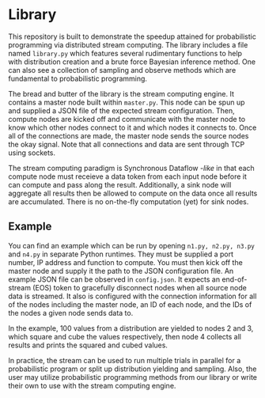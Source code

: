 # Library

This repository is built to demonstrate the speedup attained for probabilistic programming via distributed stream computing. The library includes a file named ```library.py``` which features several rudimentary functions to help with distribution creation and a brute force Bayesian inference method. One can also see a collection of sampling and observe methods which are fundamental to probabilistic programming. 

The bread and butter of the library is the stream computing engine. It contains a master node built within ```master.py```. This node can be spun up and supplied a JSON file of the expected stream configuration. Then, compute nodes are kicked off and communicate with the master node to know which other nodes connect to it and which nodes it connects to. Once all of the connections are made, the master node sends the source nodes the okay signal. Note that all connections and data are sent through TCP using sockets.

The stream computing paradigm is Synchronous Dataflow _-like_ in that each compute node must receieve a data token from each input node before it can compute and pass along the result. Additionally, a sink node will aggregate all results then be allowed to compute on the data once all results are accumulated. There is no on-the-fly computation (yet) for sink nodes. 

## Example

You can find an example which can be run by opening ```n1.py, n2.py, n3.py``` and ```n4.py``` in separate Python runtimes. They must be supplied a port number, IP address and function to compute. You must then kick off the master node and supply it the path to the JSON configuration file. An example JSON file can be observed in ```config.json```. It expects an end-of-stream (EOS) token to gracefully disconnect nodes when all source node data is streamed. It also is configured with the connection information for all of the nodes including the master node, an ID of each node, and the IDs of the nodes a given node sends data to.

In the example, 100 values from a distribution are yielded to nodes 2 and 3, which square and cube the values respectively, then node 4 collects all results and prints the squared and cubed values. 

In practice, the stream can be used to run multiple trials in parallel for a probabilistic program or split up distribution yielding and sampling. Also, the user may utilize probabilistic programming methods from our library or write their own to use with the stream computing engine. 

